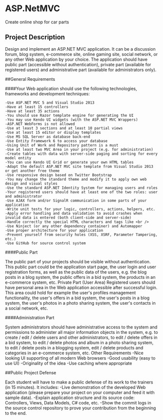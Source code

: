 ASP.NetMVC
==========
Create online shop for car parts

## Project Description

Design and implement an ASP.NET MVC application. It can be a discussion forum, blog system, e-commerce site, online gaming site, social network, or any other Web application by your choice.
The application should have public part (accessible without authentication), private part (available for registered users) and administrative part (available for administrators only).

##General Requirements

####Your Web application should use the following technologies, frameworks and development techniques:

    -Use ASP.NET MVC 5 and Visual Studio 2013
	-Have at least 15 controllers
	-Have at least 35 actions
	-You should use Razor template engine for generating the UI
	-You may use Kendo UI widgets (with the ASP.NET MVC Wrappers)
	-ASP.NET WebForms is not allowed
	-Use at least 3 sections and at least 10 partial views
	-Use at least 15 editor or display templates
	-Use MS SQL Server as database back-end
	-Use Entity Framework 6 to access your database
	-Using Unit of Work and Repository pattern is a must
	-Use at least two MVC Area in your project (e.g. for administration)
	-Create tables with data with server-side paging and sorting for every model entity
	-You can use Kendo UI Grid or generate your own HTML tables
	-Adapt the default ASP.NET MVC site template from Visual Studio 2013 or get another free theme
	-Use responsive design based on Twitter Bootstrap
	-You may change the standard theme and modify it to apply own web design and visual styles
	-Use the standard ASP.NET Identity System for managing users and roles
	-Your registered users should have at least one of the two roles: user and administrator
	-Use AJAX form and/or SignalR communication in some parts of your application
	-Write unit tests for your logic, controllers, actions, helpers, etc.
	-Apply error handling and data validation to avoid crashes when invalid data is entered (both client-side and server-side)
	-Handle correctly the special HTML characters and tags like <br />
	-Use Ninject (or any other dependency container) and Automapper
	-Use proper architecture for your application
	-Prevent yourself from security holes (XSS, XSRF, Parameter Tampering, etc.)
	-Use GitHub for source control system

####Public Part

The public part of your projects should be visible without authentication. This public part could be the application start page, the user login and user registration forms, as well as the public data of the users, e.g. the blog posts in a blog system, the public offers in a bid system, the products in an e-commerce system, etc.
Private Part (User Area)
Registered users should have personal area in the Web application accessible after successful login. This area could hold for example the user's profiles management functionality, the user's offers in a bid system, the user's posts in a blog system, the user's photos in a photo sharing system, the user's contacts in a social network, etc.

####Administration Part

System administrators should have administrative access to the system and permissions to administer all major information objects in the system, e.g. to create / edit / delete users and other administrators, to edit / delete offers in a bid system, to edit / delete photos and album in a photo sharing system, to edit / delete posts in a blogging system, edit / delete products and categories in an e-commerce system, etc.
Other Requirements
	-Nice looking UI supporting of all modern Web browsers
	-Good usability (easy to use UI)
	-Originality of the idea
	-Use caching where appropriate

##Public Project Defense

Each student will have to make a public defense of its work to the trainers (in 15 minutes). It includes:
	-Live demonstration of the developed Web application (please prepare your project on your computer and feed it with sample data).
	-Explain application structure and its source code: Controllers, Views, Data Models, C# code, etc.
	-Show the commit logs in the source control repository to prove your contribution from the beginning to the end. 